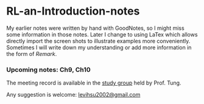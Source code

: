 # RL-an-Introduction-notes
My earlier notes were written by hand with GoodNotes, so I might miss some information in those notes. Later I change to using LaTex which allows directly import the screen shots to illustrate examples more conveniently. Sometimes I will write down my understanding or add more information in the form of *Remark*. 

### Upcoming notes: Ch9, Ch10

The meeting record is available in the [study group](https://sites.google.com/view/sntung/study-group?authuser=0) held by Prof. Tung.

Any suggestion is welcome: levihsu2002@gmail.com
